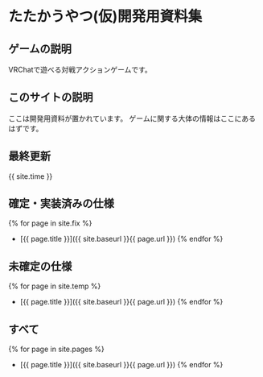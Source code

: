 # たたかうやつ(仮)開発用資料集
## ゲームの説明
VRChatで遊べる対戦アクションゲームです。

## このサイトの説明
ここは開発用資料が置かれています。
ゲームに関する大体の情報はここにあるはずです。

## 最終更新
{{ site.time }}

## 確定・実装済みの仕様
{% for page in site.fix %}
* [{{ page.title }}]({{ site.baseurl }}{{ page.url }})
{% endfor %}

## 未確定の仕様
{% for page in site.temp %}
* [{{ page.title }}]({{ site.baseurl }}{{ page.url }})
{% endfor %}

## すべて
{% for page in site.pages %}
* [{{ page.title }}]({{ site.baseurl }}{{ page.url }})
{% endfor %}

